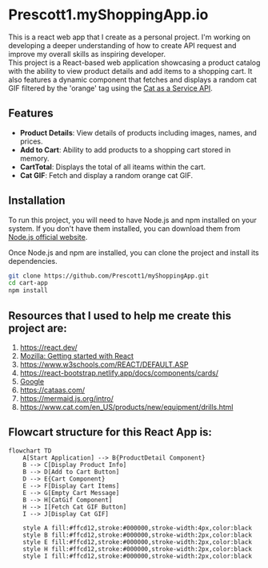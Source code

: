 # Prescott1.myShoppingApp.io
This is a react web app that I create as a personal project. I'm working on developing a deeper understanding of how to create API request and improve my overall skills as inspiring developer.  
This project is a React-based web application showcasing a product catalog with the ability to view product details and add items to a shopping cart. It also features a dynamic component that fetches and displays a random cat GIF filtered by the 'orange' tag using the [Cat as a Service API](https://cataas.com/).

## Features

- **Product Details**: View details of products including images, names, and prices.
- **Add to Cart**: Ability to add products to a shopping cart stored in memory.
- **CartTotal**: Displays the total of all iteams within the cart.
- **Cat GIF**: Fetch and display a random orange cat GIF.

## Installation

To run this project, you will need to have Node.js and npm installed on your system. If you don't have them installed, you can download them from [Node.js official website](https://nodejs.org/).

Once Node.js and npm are installed, you can clone the project and install its dependencies.

```sh
git clone https://github.com/Prescott1/myShoppingApp.git
cd cart-app
npm install
```

## Resources that I used to help me create this project are:
1) https://react.dev/
2) [Mozilla: Getting started with React](https://developer.mozilla.org/en-US/docs/Learn/Tools_and_testing/Client-side_JavaScript_frameworks/React_getting_started)
3) https://www.w3schools.com/REACT/DEFAULT.ASP
4) https://react-bootstrap.netlify.app/docs/components/cards/
5) [Google](https://www.google.com)
6) https://cataas.com/
7) https://mermaid.js.org/intro/
8) https://www.cat.com/en_US/products/new/equipment/drills.html

## Flowcart structure for this React App is:
```mermaid
flowchart TD
    A[Start Application] --> B{ProductDetail Component}
    B --> C[Display Product Info]
    B --> D[Add to Cart Button]
    D --> E{Cart Component}
    E --> F[Display Cart Items]
    E --> G[Empty Cart Message]
    B --> H[CatGif Component]
    H --> I[Fetch Cat GIF Button]
    I --> J[Display Cat GIF]

    style A fill:#ffcd12,stroke:#000000,stroke-width:4px,color:black
    style B fill:#ffcd12,stroke:#000000,stroke-width:2px,color:black
    style E fill:#ffcd12,stroke:#000000,stroke-width:2px,color:black
    style H fill:#ffcd12,stroke:#000000,stroke-width:2px,color:black
    style I fill:#ffcd12,stroke:#000000,stroke-width:2px,color:black
```
